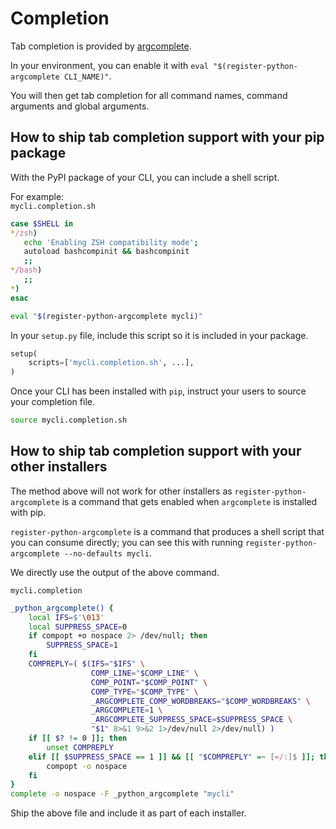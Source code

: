 # Completion #

Tab completion is provided by [argcomplete](http://pypi.python.org/pypi/argcomplete).

In your environment, you can enable it with `eval "$(register-python-argcomplete CLI_NAME)"`.

You will then get tab completion for all command names, command arguments and global arguments.

## How to ship tab completion support with your pip package ##

With the PyPI package of your CLI, you can include a shell script.

For example:  
`mycli.completion.sh`
```Bash
case $SHELL in
*/zsh)
   echo 'Enabling ZSH compatibility mode';
   autoload bashcompinit && bashcompinit
   ;;
*/bash)
   ;;
*)
esac

eval "$(register-python-argcomplete mycli)"
```

In your `setup.py` file, include this script so it is included in your package.

```Python
setup(
    scripts=['mycli.completion.sh', ...],
)
```

Once your CLI has been installed with `pip`, instruct your users to source your completion file.

```Bash
source mycli.completion.sh
```

## How to ship tab completion support with your other installers ##

The method above will not work for other installers as `register-python-argcomplete` is a command that gets enabled when `argcomplete` is installed with pip.

`register-python-argcomplete` is a command that produces a shell script that you can consume directly; you can see this with running `register-python-argcomplete --no-defaults mycli`.

We directly use the output of the above command.

`mycli.completion`
```Bash
_python_argcomplete() {
    local IFS=$'\013'
    local SUPPRESS_SPACE=0
    if compopt +o nospace 2> /dev/null; then
        SUPPRESS_SPACE=1
    fi
    COMPREPLY=( $(IFS="$IFS" \
                  COMP_LINE="$COMP_LINE" \
                  COMP_POINT="$COMP_POINT" \
                  COMP_TYPE="$COMP_TYPE" \
                  _ARGCOMPLETE_COMP_WORDBREAKS="$COMP_WORDBREAKS" \
                  _ARGCOMPLETE=1 \
                  _ARGCOMPLETE_SUPPRESS_SPACE=$SUPPRESS_SPACE \
                  "$1" 8>&1 9>&2 1>/dev/null 2>/dev/null) )
    if [[ $? != 0 ]]; then
        unset COMPREPLY
    elif [[ $SUPPRESS_SPACE == 1 ]] && [[ "$COMPREPLY" =~ [=/:]$ ]]; then
        compopt -o nospace
    fi
}
complete -o nospace -F _python_argcomplete "mycli"
```

Ship the above file and include it as part of each installer.
